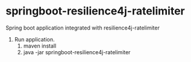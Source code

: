 # springboot-resilience4j-ratelimiter
Spring boot application integrated with resilience4j-ratelimiter  

1. Run application.
   1. maven install
   2. java -jar springboot-resilience4j-ratelimiter